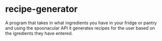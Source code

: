 # recipe-generator
A program that takes in what ingredients you have in your fridge or pantry and using the spoonacular API it generates recipes for the user based on the igredients they have entered. 
